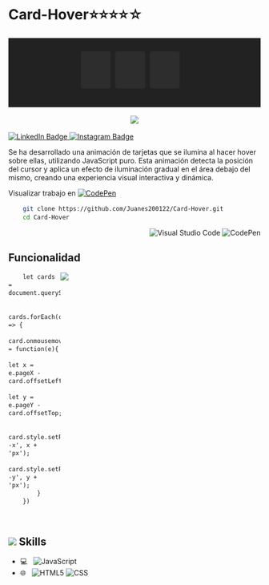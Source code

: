 # Card-Hover⭐⭐⭐⭐☆

![Banner](cap-hover.PNG)
<p align="center" style="color: white;">
    <img src="https://profile-counter.glitch.me/Juanes200122/count.svg" />
</p>


<p>
    <a href="https://www.linkedin.com/in/juan-estaban-ar%C3%A9valo-056bab240/" target="_blank" rel="Linkedin">
      <img src="https://img.shields.io/badge/-@JuanEsteban-0077B5?style=flat-square&amp;labelColor=0077B5&amp;logo=LinkedIn&amp;link=https://www.linkedin.com/in/juan-estaban-ar%C3%A9valo-056bab240/" alt="LinkedIn Badge">
    </a> 
    <a href="https://www.instagram.com/jeacsi.official_022?igsh=MWJ6MHRwcnhoZXVxbQ==" target="_blank" rel="Instagram">
      <img src="https://img.shields.io/badge/-@jeacsi.official_022-purple?style=flat&logo=instagram&logoColor=white&link=https://www.instagram.com/jeacsi.official_022?igsh=MWJ6MHRwcnhoZXVxbQ==" alt="Instagram Badge">
    </a>
</p>
<p>Se ha desarrollado una animación de tarjetas que se ilumina al hacer hover sobre ellas, utilizando JavaScript puro. Esta animación detecta la posición del cursor y aplica un efecto de iluminación gradual en el área debajo del mismo, creando una experiencia visual interactiva y dinámica.</p>

<p>Visualizar trabajo en 
    <a href="https://codepen.io/Juan-Esteban-Ar-valo/pen/MWdvoQj" target="_blank">
        <img src="https://img.shields.io/badge/-CodePen-000000?style=flat&logo=codepen" alt="CodePen">
    </a>
</p>


```bash
    git clone https://github.com/Juanes200122/Card-Hover.git
    cd Card-Hover
```
<div align="right">
    
![Visual Studio Code](https://img.shields.io/badge/-Visual%20Studio%20Code-007ACC?style=flat&logo=visual-studio-code&logoColor=white)
![CodePen](https://img.shields.io/badge/-CodePen-000000?style=flat&logo=codepen)

</div>

## <b> Funcionalidad</b>
<img align="right" src="image/cap-countainer.gif" width="400"/>

```JS
    let cards = document.querySelectorAll(".card");
    
    cards.forEach(card => {
        card.onmousemove = function(e){
            let x = e.pageX - card.offsetLeft;
            let y = e.pageY - card.offsetTop;
    
            card.style.setProperty('--x', x + 'px');
            card.style.setProperty('--y', y + 'px');
        }
    })
```

</br>

## <img src="https://media2.giphy.com/media/QssGEmpkyEOhBCb7e1/giphy.gif?cid=ecf05e47a0n3gi1bfqntqmob8g9aid1oyj2wr3ds3mg700bl&rid=giphy.gif" width ="25"><b> Skills</b>
  - 💻 &nbsp;
    ![JavaScript](https://img.shields.io/badge/-JavaScript-333333?style=flat&logo=javascript)
  - 🌐 &nbsp;
    ![HTML5](https://img.shields.io/badge/-HTML5-333333?style=flat&logo=HTML5)
    ![CSS](https://img.shields.io/badge/-CSS-333333?style=flat&logo=CSS3&logoColor=1572B6)

